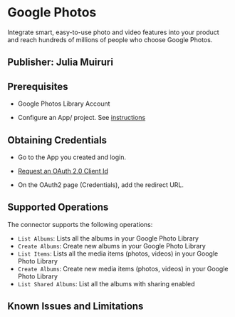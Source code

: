 # Google Photos
Integrate smart, easy-to-use photo and video features into your product and reach hundreds of millions of people who choose Google Photos.

## Publisher: Julia Muiruri

## Prerequisites
- Google Photos Library Account

- Configure an App/ project. See [instructions](https://developers.google.com/photos/library/guides/get-started#configure-app)

## Obtaining Credentials
- Go to the App you created and login. 

- [Request an OAuth 2.0 Client Id](https://developers.google.com/photos/library/guides/get-started#request-id)

- On the OAuth2 page (Credentials), add the redirect URL.

## Supported Operations
The connector supports the following operations:

* `List Albums`: Lists all the albums in your Google Photo Library
* `Create Albums`: Create new albums in your Google Photo Library
* `List Items`: Lists all the media items (photos, videos) in your Google Photo Library
* `Create Albums`: Create new media items (photos, videos) in your Google Photo Library
* `List Shared Albums`: List all the albums with sharing enabled

## Known Issues and Limitations
